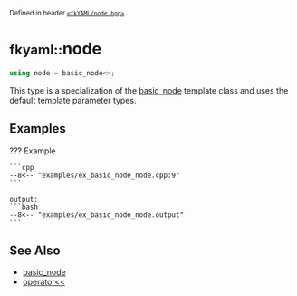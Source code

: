 <small>Defined in header [`<fkYAML/node.hpp>`](https://github.com/fktn-k/fkYAML/blob/develop/include/fkYAML/node.hpp)</small>

# <small>fkyaml::</small>node

```cpp
using node = basic_node<>;
```

This type is a specialization of the [basic_node](index.md) template class and uses the default template parameter types.  

## **Examples**

??? Example

    ```cpp
    --8<-- "examples/ex_basic_node_node.cpp:9"
    ```

    output:
    ```bash
    --8<-- "examples/ex_basic_node_node.output"
    ```

## **See Also**

* [basic_node](index.md)
* [operator<<](insertion_operator.md)
